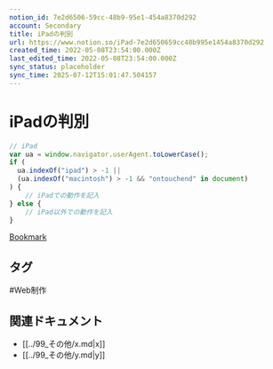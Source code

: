 ```yaml
---
notion_id: 7e2d6506-59cc-48b9-95e1-454a8370d292
account: Secondary
title: iPadの判別
url: https://www.notion.so/iPad-7e2d650659cc48b995e1454a8370d292
created_time: 2022-05-08T23:54:00.000Z
last_edited_time: 2022-05-08T23:54:00.000Z
sync_status: placeholder
sync_time: 2025-07-12T15:01:47.504157
---
```

# iPadの判別

```javascript
// iPad
var ua = window.navigator.userAgent.toLowerCase();
if (
  ua.indexOf("ipad") > -1 ||
  (ua.indexOf("macintosh") > -1 && "ontouchend" in document)
) {
	// iPadでの動作を記入
} else {
	// iPad以外での動作を記入
}
```
[Bookmark](https://junpei-sugiyama.com/ipad-useragent/)

## タグ

#Web制作 

## 関連ドキュメント

- [[../99_その他/x.md|x]]
- [[../99_その他/y.md|y]]
